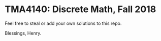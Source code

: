 # TMA4140: Discrete Math, Fall 2018

Feel free to steal or add your own solutions to this repo.

Blessings,
Henry.
